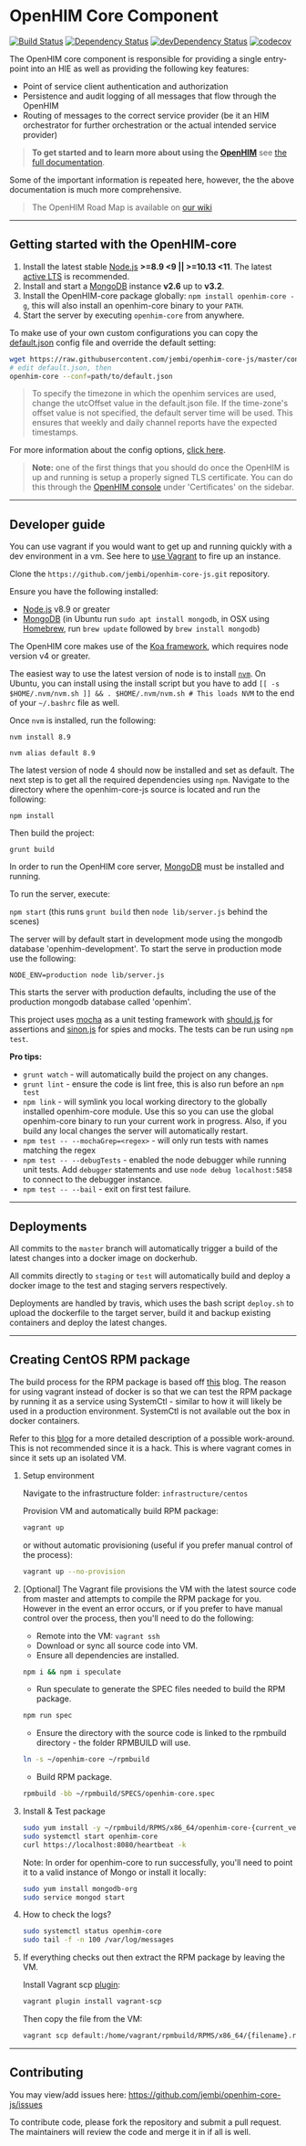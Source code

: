 # OpenHIM Core Component

[![Build Status](https://travis-ci.org/jembi/openhim-core-js.png?branch=master)](https://travis-ci.org/jembi/openhim-core-js) [![Dependency Status](https://david-dm.org/jembi/openhim-core-js.png)](https://david-dm.org/jembi/openhim-core-js) [![devDependency Status](https://david-dm.org/jembi/openhim-core-js/dev-status.png)](https://david-dm.org/jembi/openhim-core-js#info=devDependencies) [![codecov](https://codecov.io/gh/jembi/openhim-core-js/branch/master/graph/badge.svg)](https://codecov.io/gh/jembi/openhim-core-js)

The OpenHIM core component is responsible for providing a single entry-point into an HIE as well as providing the following key features:

* Point of service client authentication and authorization
* Persistence and audit logging of all messages that flow through the OpenHIM
* Routing of messages to the correct service provider (be it an HIM orchestrator for further orchestration or the actual intended service provider)

> **To get started and to learn more about using the [OpenHIM](http://openhim.org)** see [the full documentation](https://openhim.readthedocs.io).

Some of the important information is repeated here, however, the the above documentation is much more comprehensive.

> The OpenHIM Road Map is available on [our wiki](https://github.com/jembi/openhim-core-js/wiki/OpenHIM-core-Development-Roadmap)

---

## Getting started with the OpenHIM-core

1. Install the latest stable [Node.js](http://nodejs.org/) **>=8.9 <9 || >=10.13 <11**. The latest [active LTS](https://github.com/nodejs/LTS) is recommended.
1. Install and start a [MongoDB](http://www.mongodb.org/) instance **v2.6** up to **v3.2**.
1. Install the OpenHIM-core package globally: `npm install openhim-core -g`, this will also install an openhim-core binary to your `PATH`.
1. Start the server by executing `openhim-core` from anywhere.

To make use of your own custom configurations you can copy the [default.json](https://github.com/jembi/openhim-core-js/blob/master/config/default.json) config file and override the default setting:

```bash
wget https://raw.githubusercontent.com/jembi/openhim-core-js/master/config/default.json
# edit default.json, then
openhim-core --conf=path/to/default.json
```

> To specify the timezone in which the openhim services are used, change the utcOffset value in the default.json file. If the time-zone's offset value is not specified, the default server time will be used. This ensures that weekly and daily channel reports have the expected timestamps.

For more information about the config options, [click here](https://github.com/jembi/openhim-core-js/blob/master/config/config.md).

> **Note:** one of the first things that you should do once the OpenHIM is up and running is setup a properly signed TLS certificate. You can do this through the [OpenHIM console](https://github.com/jembi/openhim-console) under 'Certificates' on the sidebar.

---

## Developer guide

You can use vagrant if you would want to get up and running quickly with a dev environment in a vm. See here to [use Vagrant](https://github.com/jembi/openhim-core-js/wiki/Running-the-OpenHIM-using-Vagrant) to fire up an instance.

Clone the `https://github.com/jembi/openhim-core-js.git` repository.

Ensure you have the following installed:

* [Node.js](http://nodejs.org/) v8.9 or greater
* [MongoDB](http://www.mongodb.org/) (in Ubuntu run `sudo apt install mongodb`, in OSX using [Homebrew](http://brew.sh), run `brew update` followed by `brew install mongodb`)

The OpenHIM core makes use of the [Koa framework](http://koajs.com/), which requires node version v4 or greater.

The easiest way to use the latest version of node is to install [`nvm`](https://github.com/creationix/nvm). On Ubuntu, you can install using the install script but you have to add `[[ -s $HOME/.nvm/nvm.sh ]] && . $HOME/.nvm/nvm.sh # This loads NVM` to the end of your `~/.bashrc` file as well.

Once `nvm` is installed, run the following:

`nvm install 8.9`

`nvm alias default 8.9`

The latest version of node 4 should now be installed and set as default. The next step is to get all the required dependencies using `npm`. Navigate to the directory where the openhim-core-js source is located and run the following:

`npm install`

Then build the project:

`grunt build`

In order to run the OpenHIM core server, [MongoDB](http://www.mongodb.org/) must be installed and running.

To run the server, execute:

`npm start` (this runs `grunt build` then `node lib/server.js` behind the scenes)

The server will by default start in development mode using the mongodb database 'openhim-development'. To start the serve in production mode use the following:

`NODE_ENV=production node lib/server.js`

This starts the server with production defaults, including the use of the production mongodb database called 'openhim'.

This project uses [mocha](https://mochajs.org/) as a unit testing framework with [should.js](https://github.com/visionmedia/should.js/) for assertions and [sinon.js](http://sinonjs.org/) for spies and mocks. The tests can be run using `npm test`.

**Pro tips:**

* `grunt watch` - will automatically build the project on any changes.
* `grunt lint` - ensure the code is lint free, this is also run before an `npm test`
* `npm link` - will symlink you local working directory to the globally installed openhim-core module. Use this so you can use the global openhim-core binary to run your current work in progress. Also, if you build any local changes the server will automatically restart.
* `npm test -- --mochaGrep=<regex>` - will only run tests with names matching the regex
* `npm test -- --debugTests` - enabled the node debugger while running unit tests. Add `debugger` statements and use `node debug localhost:5858` to connect to the debugger instance.
* `npm test -- --bail` - exit on first test failure.

---

## Deployments

All commits to the `master` branch will automatically trigger a build of the latest changes into a docker image on dockerhub.

All commits directly to `staging` or `test` will automatically build and deploy a docker image to the test and staging servers respectively.

Deployments are handled by travis, which uses the bash script `deploy.sh` to upload the dockerfile to the target server, build it and backup existing containers and deploy the latest changes.

---

## Creating CentOS RPM package

The build process for the RPM package is based off [this](https://github.com/bbc/speculate/wiki/Packaging-a-Node.js-project-as-an-RPM-for-CentOS-7) blog. The reason for using vagrant instead of docker is so that we can test the RPM package by running it as a service using SystemCtl - similar to how it will likely be used in a production environment. SystemCtl is not available out the box in docker containers.

Refer to this [blog](https://developers.redhat.com/blog/2014/05/05/running-systemd-within-docker-container/) for a more detailed description of a possible work-around. This is not recommended since it is a hack. This is where vagrant comes in since it sets up an isolated VM.

1. Setup environment

    Navigate to the infrastructure folder: `infrastructure/centos`

    Provision VM and automatically build RPM package:

    ```bash
    vagrant up
    ```

    or without automatic provisioning (useful if you prefer manual control of the process):

    ```bash
    vagrant up --no-provision
    ```

1. [Optional] The Vagrant file provisions the VM with the latest source code from master and attempts to compile the RPM package for you. However in the event an error occurs, or if you prefer to have manual control over the process, then you'll need to do the following:

    * Remote into the VM: `vagrant ssh`
    * Download or sync all source code into VM.
    * Ensure all dependencies are installed.

    ```bash
    npm i && npm i speculate
    ```

    * Run speculate to generate the SPEC files needed to build the RPM package.

    ```bash
    npm run spec
    ```

    * Ensure the directory with the source code is linked to the rpmbuild directory - the folder RPMBUILD will use.

    ```bash
    ln -s ~/openhim-core ~/rpmbuild
    ```

    * Build RPM package.

    ```bash
    rpmbuild -bb ~/rpmbuild/SPECS/openhim-core.spec
    ```

1. Install & Test package

    ```bash
    sudo yum install -y ~/rpmbuild/RPMS/x86_64/openhim-core-{current_version}.x86_64.rpm
    sudo systemctl start openhim-core
    curl https://localhost:8080/heartbeat -k
    ```

    Note: In order for openhim-core to run successfully, you'll need to point it to a valid instance of Mongo or install it locally:

    ```bash
    sudo yum install mongodb-org
    sudo service mongod start
    ```

1. How to check the logs?

    ```bash
    sudo systemctl status openhim-core
    sudo tail -f -n 100 /var/log/messages
    ```

1. If everything checks out then extract the RPM package by leaving the VM.

    Install Vagrant scp [plugin](https://github.com/invernizzi/vagrant-scp):

    ```bash
    vagrant plugin install vagrant-scp
    ```

    Then copy the file from the VM:

    ```bash
    vagrant scp default:/home/vagrant/rpmbuild/RPMS/x86_64/{filename}.rpm .
    ```

---

## Contributing

You may view/add issues here: <https://github.com/jembi/openhim-core-js/issues>

To contribute code, please fork the repository and submit a pull request. The maintainers will review the code and merge it in if all is well.
